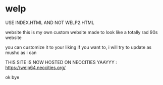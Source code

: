 # welp
USE INDEX.HTML AND NOT WELP2.HTML


website
this is my own custom website made to look like a totally rad 90s website

you can customize it to your liking if you want to, i will try to update as mushc as i can

THIS SITE IS NOW HOSTED ON NEOCITIES YAAYYY : https://welp64.neocities.org/ 

ok bye
